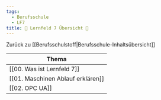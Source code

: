```yaml
---
tags:
  - Berufsschule
  - LF7
title: 📖 Lernfeld 7 Übersicht 📖
---
```

Zurück zu [[Berufsschulstoff|Berufsschule-Inhaltsübersicht]]


| Thema |
|-------|
|[[00. Was ist Lernfeld 7]] |
|[[01. Maschinen Ablauf erklären]]       |
|[[02. OPC UA]]|